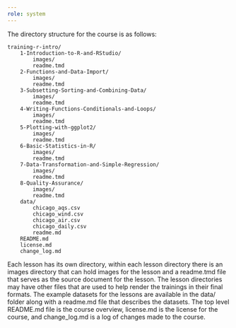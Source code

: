 ```yaml
---
role: system
---
```


The directory structure for the course is as follows:

```
training-r-intro/
	1-Introduction-to-R-and-RStudio/
		images/
		readme.tmd
	2-Functions-and-Data-Import/
		images/
		readme.tmd
	3-Subsetting-Sorting-and-Combining-Data/
		images/
		readme.tmd
	4-Writing-Functions-Conditionals-and-Loops/
		images/
		readme.tmd
	5-Plotting-with-ggplot2/
		images/
		readme.tmd
	6-Basic-Statistics-in-R/
		images/
		readme.tmd
	7-Data-Transformation-and-Simple-Regression/
		images/
		readme.tmd
	8-Quality-Assurance/
		images/
		readme.tmd
	data/
		chicago_aqs.csv
		chicago_wind.csv
		chicago_air.csv
		chicago_daily.csv
		readme.md
	README.md
	license.md
	change_log.md
```

Each lesson has its own directory, within each lesson directory there is an images directory that can hold images for the lesson and a readme.tmd file that serves as the source document for the lesson. The lesson directories may have other files that are used to help render the trainings in their final formats. The example datasets for the lessons are available in the data/ folder along with a readme.md file that describes the datasets. The top level README.md file is the course overview, license.md is the license for the course, and change_log.md is a log of changes made to the course.